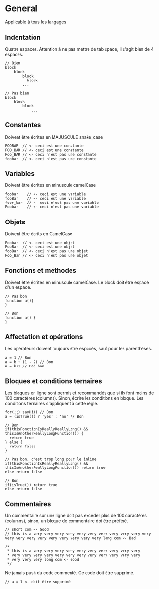 # General
Applicable à tous les langages

## Indentation
Quatre espaces. Attention à ne pas mettre de tab space, il s'agit bien de 4 espaces.
```
// Bien
block
    block
        block
          block
        ...

// Pas bien
block
    block
        block
            ...
```

## Constantes
Doivent être écrites en MAJUSCULE snake_case
```
FOOBAR  // <- ceci est une constante
FOO_BAR // <- ceci est une constante
Foo_BAR // <- ceci n'est pas une constante
foobar  // <- ceci n'est pas une constante
```

## Variables
Doivent être écrites en minuscule camelCase
```
foobar    // <- ceci est une variable
fooBar    // <- ceci est une variable
foor_bar  // <- ceci n'est pas une variable
Foobar    // <- ceci n'est pas une variable
```

## Objets
Doivent être écrits en CamelCase
```
Foobar  // <- ceci est une objet
FooBar  // <- ceci est une objet
fooBar  // <- ceci n'est pas une objet
Foo_Bar // <- ceci n'est pas une objet
```

## Fonctions et méthodes
Doivent être écrites en minuscule camelCase. Le block doit être espacé d'un espace.
```
// Pas bon
function a(){
}

// Bon
function a() {
}
```

## Affectation et opérations
Les opérateurs doivent toujours être espacés, sauf pour les parenthèses.
```
a = 1 // Bon
a = b + (1 - 2) // Bon
a = b+1 // Pas bon
```

## Bloques et conditions ternaires
Les bloques en ligne sont permis et recommandés que si ils font moins de 100 caractères (columns). Sinon, écrire les conditions en bloque. Les conditions ternaires s'appliquent à cette règle.
```
for(;;) sayHi() // Bon
a = (isTrue()) ? 'yes' : 'no' // Bon

// Bon
if(thisFonctionIsReallyReallyLong() && thisIsAnotherReallyLongFunction()) {
  return true
} else {
  return false
}

// Pas bon, c'est trop long pour le inline
if(thisFonctionIsReallyReallyLong() && thisIsAnotherReallyLongFunction()) return true
else return false

// Bon
if(isTrue()) return true
else return false
```

## Commentaires
Un commentaire sur une ligne doit pas exceder plus de 100 caractères (columns), sinon, un bloque de commentaire doi être préféré.
```
// short com <- Good
// this is a very very very very very very very very very very very very very very very very very very very very long com <- Bad

/*
 * this is a very very very very very very very very very very
 * very very very very very very very very very very very very
 * very very very long com <- Good
 */
```
Ne jamais push du code commenté. Ce code doit être supprimé.
```
// a = 1 <- doit être supprimé
```

